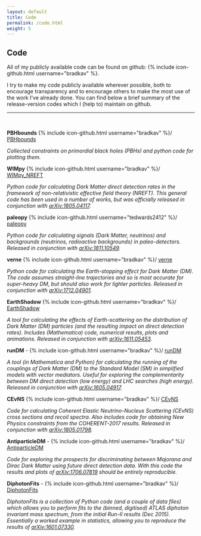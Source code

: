 ```yaml
---
layout: default
title: Code
permalink: /code.html
weight: 5
---
```


## Code

All of my publicly available code can be found on github: {% include icon-github.html username="bradkav" %}.

I try to make my code publicly available wherever possible, both to encourage transparency and to encourage others to make the most use of the work I've already done. You can find below a brief summary of the release-version codes which I (help to) maintain on github.

---   
<br>

**PBHbounds** {% include icon-github.html username="bradkav" %}/ [PBHbounds](https://github.com/bradkav/PBHbounds)

*Collected constraints on primordial black holes (PBHs) and python code for plotting them.*

**WIMpy** {% include icon-github.html username="bradkav" %}/ [WIMpy_NREFT](https://github.com/bradkav/WIMpy_NREFT)

*Python code for calculating Dark Matter direct detection rates in the framework of non-relativistic effective field theory (NREFT). This general code has been used in a number of works, but was officially released in conjunction with [arXiv:1805.04117](https://arxiv.org/abs/1805.04117).*

**paleopy** {% include icon-github.html username="tedwards2412" %}/ [paleopy](https://github.com/tedwards2412/paleopy)

*Python code for calculating signals (Dark Matter, neutrinos) and backgrounds (neutrinos, radioactive backgrounds) in paleo-detectors. Released in conjunction with [arXiv:1811.10549](https://arxiv.org/abs/1811.10549).*

**verne** {% include icon-github.html username="bradkav" %}/ [verne](https://github.com/bradkav/verne)

*Python code for calculating the Earth-stopping effect for Dark Matter (DM). The code assumes straight-line trajectories and so is most accurate for super-heavy DM, but should also work for lighter particles. Released in conjunction with [arXiv:1712.04901](https://arxiv.org/abs/1712.04901).*

**EarthShadow** {% include icon-github.html username="bradkav" %}/ [EarthShadow](https://github.com/bradkav/EarthShadow)
 
*A tool for calculating the effects of Earth-scattering on the distribution of Dark Matter (DM) particles (and the resulting impact on direct detection rates). Includes (Mathematica) code, numerical results, plots and animations. Released in conjunction with [arXiv:1611.05453](https://arxiv.org/abs/1611.05453).*

**runDM** - {% include icon-github.html username="bradkav" %}/ [runDM](https://github.com/bradkav/runDM)

*A tool (in Mathematica and Python) for calculating the running of the couplings of Dark Matter (DM) to the Standard Model (SM) in simplified models with vector mediators. Useful for exploring the complementarity between DM direct detection (low energy) and LHC searches (high energy). Released in conjunction with [arXiv:1605.04917](https://arxiv.org/abs/1605.04917).*

**CEvNS** {% include icon-github.html username="bradkav" %}/ [CEvNS](https://github.com/bradkav/CEvNS)

*Code for calculating Coherent Elastic Neutrino-Nucleus Scattering (CEvNS) cross sections and recoil spectra. Also includes code for obtaining New Physics constraints from the COHERENT-2017 results. Released in conjunction with [arXiv:1805.01798](https://arxiv.org/abs/1805.01798).*

**AntiparticleDM** - {% include icon-github.html username="bradkav" %}/ [AntiparticleDM](https://github.com/bradkav/AntiparticleDM)

*Code for exploring the prospects for discriminating between Majorana and Dirac Dark Matter using future direct detection data. With this code the results and plots of [arXiv:1706.07819](http://arxiv.org/abs/1706.07819) should be entirely reproducible.*

**DiphotonFits** - {% include icon-github.html username="bradkav" %}/ [DiphotonFits](https://github.com/bradkav/DiphotonFits)

*DiphotonFits is a collection of Python code (and a couple of data files) which allows you to perform fits to the (binned, digitised) ATLAS diphoton invariant mass spectrum, from the initial Run-II results (Dec 2015). Essentially a worked example in statistics, allowing you to reproduce the results of [arXiv:1601.07330](http://arxiv.org/abs/1601.07330).*


